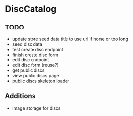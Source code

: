 # DiscCatalog

## TODO
* update store seed data title to use url if home or too long
* seed disc data
* test create disc endpoint
* finish create disc form
* edit disc endpoint
* edit disc form (reuse?)
* get public discs 
* view public discs page
* public discs skeleton loader

## Additions
* image storage for discs